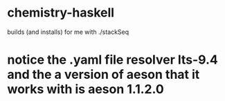 # chemistry-haskell

builds (and installs) for me with ./stackSeq

# notice the .yaml file resolver lts-9.4 and the a version of aeson that it works with is aeson 1.1.2.0

